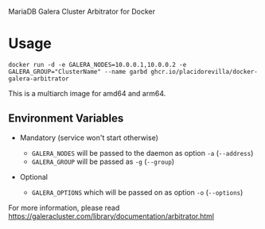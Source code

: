 MariaDB Galera Cluster Arbitrator for Docker

# Usage
```
docker run -d -e GALERA_NODES=10.0.0.1,10.0.0.2 -e GALERA_GROUP="ClusterName" --name garbd ghcr.io/placidorevilla/docker-galera-arbitrator
```
This is a multiarch image for amd64 and arm64.

## Environment Variables
* Mandatory (service won't start otherwise)
    * `GALERA_NODES` will be passed to the daemon as option `-a` (`--address`)
    * `GALERA_GROUP` will be passed as `-g` (`--group`)

* Optional
    * `GALERA_OPTIONS` which will be passed on as option `-o` (`--options`)

For more information, please read https://galeracluster.com/library/documentation/arbitrator.html
